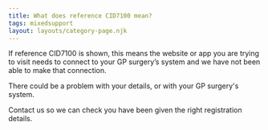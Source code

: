 ```yaml
---
title: What does reference CID7100 mean?
tags: mixedsupport
layout: layouts/category-page.njk
---
```

If reference CID7100 is shown, this means the website or app you are trying to visit needs to connect to your GP surgery’s system and we have not been able to make that connection.

There could be a problem with your details, or with your GP surgery's system.

Contact us so we can check you have been given the right registration details.


